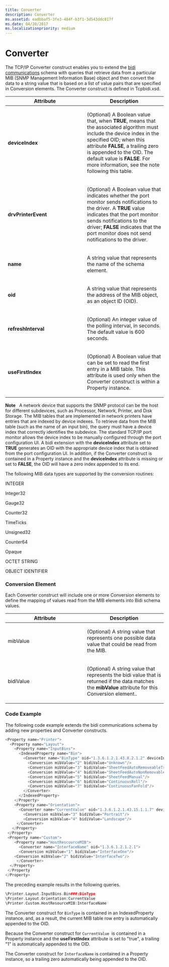 ```yaml
---
title: Converter
description: Converter
ms.assetid: eadbbaf5-3fe3-484f-b3f1-3d543ddc817f
ms.date: 04/20/2017
ms.localizationpriority: medium
---
```


# Converter


The TCP/IP Converter construct enables you to extend the [bidi communications](bidirectional-communication.md) schema with queries that retrieve data from a particular MIB (SNMP Management Information Base) object and then convert the data to a string value that is based on a list of value pairs that are specified in Conversion elements. The Converter construct is defined in Tcpbidi.xsd.

<table>
<colgroup>
<col width="50%" />
<col width="50%" />
</colgroup>
<thead>
<tr class="header">
<th>Attribute</th>
<th>Description</th>
</tr>
</thead>
<tbody>
<tr class="odd">
<td><p><strong>deviceIndex</strong></p></td>
<td><p>(Optional) A Boolean value that, when <strong>TRUE</strong>, means that the associated algorithm must include the device index in the specified OID; when this attribute <strong>FALSE</strong>, a trailing zero is appended to the OID. The default value is <strong>FALSE</strong>. For more information, see the note following this table.</p></td>
</tr>
<tr class="even">
<td><p><strong>drvPrinterEvent</strong></p></td>
<td><p>(Optional) A Boolean value that indicates whether the port monitor sends notifications to the driver. A <strong>TRUE</strong> value indicates that the port monitor sends notifications to the driver; <strong>FALSE</strong> indicates that the port monitor does not send notifications to the driver.</p></td>
</tr>
<tr class="odd">
<td><p><strong>name</strong></p></td>
<td><p>A string value that represents the name of the schema element.</p></td>
</tr>
<tr class="even">
<td><p><strong>oid</strong></p></td>
<td><p>A string value that represents the address of the MIB object, as an object ID (OID).</p></td>
</tr>
<tr class="odd">
<td><p><strong>refreshInterval</strong></p></td>
<td><p>(Optional) An integer value of the polling interval, in seconds. The default value is 600 seconds.</p></td>
</tr>
<tr class="even">
<td><p><strong>useFirstIndex</strong></p></td>
<td><p>(Optional) A Boolean value that can be set to read the first entry in a MIB table. This attribute is used only when the Converter construct is within a Property instance.</p></td>
</tr>
</tbody>
</table>

 

**Note**   A network device that supports the SNMP protocol can be the host for different subdevices, such as Processor, Network, Printer, and Disk Storage. The MIB tables that are implemented in network printers have entries that are indexed by device indexes. To retrieve data from the MIB table (such as the name of an input bin), the query must have a device index that correctly identifies the subdevice. The standard TCP/IP port monitor allows the device index to be manually configured through the port configuration UI. A bidi extension with the **deviceIndex** attribute set to **TRUE** generates an OID with the appropriate device index that is obtained from the port configuration UI. In addition, if the Converter construct is contained in a Property instance and the **deviceIndex** attribute is missing or set to **FALSE**, the OID will have a zero index appended to its end.

 

The following MIB data types are supported by the conversion routines:

INTEGER

Integer32

Gauge32

Counter32

TimeTicks

Unsigned32

Counter64

Opaque

OCTET STRING

OBJECT IDENTIFIER

### <a href="" id="conversion-element"></a> Conversion Element

Each Converter construct will include one or more Conversion elements to define the mapping of values read from the MIB elements into Bidi schema values.

<table>
<colgroup>
<col width="50%" />
<col width="50%" />
</colgroup>
<thead>
<tr class="header">
<th>Attribute</th>
<th>Description</th>
</tr>
</thead>
<tbody>
<tr class="odd">
<td><p>mibValue</p></td>
<td><p>(Optional) A string value that represents one possible data value that could be read from the MIB.</p></td>
</tr>
<tr class="even">
<td><p>bidiValue</p></td>
<td><p>(Optional) A string value that represents the bidi value that is returned if the data matches the <strong>mibValue</strong> attribute for this Conversion element..</p></td>
</tr>
</tbody>
</table>

 

### <a href="" id="code-example"></a> Code Example

The following code example extends the bidi communications schema by adding new properties and Converter constructs.

```cpp
<Property name="Printer">
  <Property name="Layout">
    <Property name="InputBins">
      <IndexedProperty name="Bin">
        <Converter name="BinType" oid="1.3.6.1.2.1.43.8.2.1.2" deviceIndex="true">
          <Conversion mibValue="2" bidiValue="Unknown"/>
          <Conversion mibValue="3" bidiValue="SheetFeedAutoRemoveableTray"/>
          <Conversion mibValue="4" bidiValue="SheetFeedAutoNonRemovableTray"/>
          <Conversion mibValue="5" bidiValue="SheetFeedManual"/>
          <Conversion mibValue="6" bidiValue="ContinuousRoll"/>
          <Conversion mibValue="7" bidiValue="ContinuousFanFold"/>
        </Converter>
      </IndexedProperty>
    </Property>
    <Property name="Orientation">
      <Converter name="CurrentValue" oid="1.3.6.1.2.1.43.15.1.1.7" deviceIndex="true" useFirstIndex="true">
        <Conversion mibValue="3" bidiValue="Portrait"/>
        <Conversion mibValue="4" bidiValue="Landscape"/>
     </Converter>
   </Property>
 </Property>
 <Property name="Custom">
    <Property name="HostRescourceMIB">
      <Converter name="InterfaceName" oid="1.3.6.1.2.1.2.1">
      <Conversion mibValue="1" bidiValue="InterfaceOne"/>
    <Conversion mibValue="2" bidiValue="InterfaceTwo"/>
     </Converter>
  </Property>
 </Property
</Property>
```

The preceding example results in the following queries.

```cpp
\Printer.Layout.InputBins.Bin###:BinType
\Printer.Layout.Orientation:CurrentValue
\Printer.Custom.HostResourceMIB:InterfaceName
```

The Converter construct for `BinType` is contained in an IndexedProperty instance, and, as a result, the current MIB table row entry is automatically appended to the OID.

Because the Converter construct for `CurrentValue `is contained in a Property instance and the **useFirstIndex** attribute is set to "true", a trailing "1" is automatically appended to the OID.

The Converter construct for `InterfaceName` is contained in a Property instance, so a trailing zero automatically being appended to the OID.

 

 




